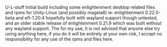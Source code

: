 U-L-stuff Initial build including some enlightenment desktop related files and rpms for Unity-Linux (and possibly mageia6)
ie: enlightenment 0.22.0-beta and efl-1.20.4 hopefully built with wayland support though untested, and an older stable release of enlightenment 0.21.9 which was built without any wayland support.
The for my use, it is not advised that anyone else try using anything here, if you do it will be entirely at your own risk, I accept no responsibility for any use of the rpms and files here.
